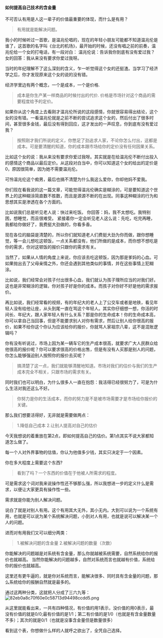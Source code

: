 #### 如何提高自己技术的含金量

不可否认有用是人这一辈子的价值最重要的体现，而什么是有用？
>有用就是能解决问题。

我小的时候听过一首歌，是温兆伦唱的，现在的年轻小朋友可能都不知道温兆伦是谁了，这首歌的名字叫《台北的机场》，最开始的时候，还没有唱之前的前奏，温兆伦给一个女的打电话，有一段对白：
温兆伦说：告诉我你到底有没有爱过我？
女的回答：我从来没有要求你爱过我呀。

当时的年纪理解不了这么深刻的含义，乍一听觉得这个女的还挺渣。当学习了经济学之后，你才发现原来这个女的说的没有错。

经济学里边有两个概念，一个是成本，一个是价格.

>成本是你生产某一样商品的时候付出的代价.
>价格是市场针对这个商品的需要程度给予的定价。

如果你从这个角度上去看刚才温兆伦所说的这段感情，你就很容易得出结论，这个女的没有错。一看温兆伦就是之前不断的尝试追求这个女的，然后付出了很多时间，甚至很多金钱，最后没有得到回应，这才发出的一声叹息，你到底有没有爱过我？

>按照刚才我们所说的定义，你憋足了劲追求人家，不论你怎么付出，这都是成本。可是要清醒的知道，你的成本跟市场给你的定价没有任何因果关系。

比如这个女的说：我从来没有要求你爱过我呀。其实就是在给温兆伦不断付出投入的感情这个商品以最后定价。从这段对白当中，你可以知道这个女的给出的定价是0，原因很简单，因为她不需要温兆伦。

可怜温兆伦这个痴男，最后也搞不清楚为什么我这么爱你，你却他妈不爱我。

你们现在看我说的这一篇文章，可能觉得温兆伦确实是糊涂的，可是要知道这个世界上的这种糊涂简直数不胜数，而且是源源不断的在出现。同事这种糊涂的行为和思想其实是渗透在各个方面的。

比如说我们总是听见老人说：快过来吃饭。
你回答：妈，我不太想吃。我特别困，想睡觉，而且很难受。
紧接着你一定会听见老人这么说：先吃，吃完再睡，我都给你做好了，我费挺大劲做的，你看多香。

现在各位的脑袋是清楚的，所以你们就知道老人们费挺大劲为你而做，跟你想睡觉，等一会儿想吃这顿饭，一点关系都没有，他们所做的是成本，而你想不想吃是你的需求，你对这顿饭的报价只跟你的需求有关。

当然了，如果从人情的角度上来说，你应该去吃这顿饭，因为那是爹妈的心血。可如果抛出去了父母亲情之外，你还会遇到其他类似的事情，并在这些事情上犯糊涂。

比如说，我们经常会对孩子付出很多心血，我们就认为孩子理所应当的对我们好。这也是非常糊涂的逻辑，你对孩子好是你的成本。而孩子对你好不好是他的需求报价。

再比如说，我们经常看的视频，有的年纪大的老人上了公交车或者是地铁，看见年轻人没有给他让座，从头到尾一直在骂这个年轻人。其实你仔细想一想，你活的时间长、年纪大，跟人家年轻人有什么关系？那是你的生命成本！你的生命成本高，你可以拿自己当回事，但是不能要求别人对你有需求，然后让别人给你很高的报价，如果不给你这个你认为应该给你的报价，你就骂人家祖宗八辈，这不是混账逻辑吗？

你有没有听说过，市场上因为某一辆车它的生产成本很高，就要求广大人民群众给他很高的报价呢？你可以要求很高的价格出售，但是有没有人买那是别人的问题，你怎么能够强迫别人按照你的报价去买呢？

>搞清楚了这一点，我们就能够清醒地知道。市场对我们的估价与我们的生产成本完全不相关，只跟市场的需求有关。

同时我们也可以明白，为什么很多人一直在抱怨：我活得已经很努力了，可是为什么生活对我还这么不好。
>你努力是你的生活成本，而你的努力是不是被市场需要才是市场给你报价的关键。

那么我们想要活得好，无非就是需要做两点：
>1.降低自己成本
>2.让别人提高对自己的估价

今天我想说的着重放在第2点，即如何提高自己的估价。第1点其实不说大家都知道怎么做了。

每一个人对外界事物的估值，你认为他值多少钱，其实只决定于一个因素。

你在多大程度上需要这个东西?

>看到了吗？一个东西的价值在于他被人所需求的程度。

可是需求这个词对我来说操作性还不够那么强，所以我想进一步的定义什么是需求，以便让大家更具有操作性一些。

需求就是你能为别人解决问题。

说白了就是对别人有用。这个有用其大无外，其小无内。大到可以说为一个系统有用，也就是可以说为某个系统解决问题，小到对人有用，也就是说可以解决某一个人的问题。

进而对有用我们又可以细分两类：
>1.被解决问题的含金量
>2.被解决问题的数量（次数）

你能解决的问题越是对系统有含金量，那么你就越被系统需要，自然系统给你的报价也就越高。
当然你能解决的问题越多，自然对系统而言也就越有价值，系统给你的报价也就越高。

这里还有更牛逼的，就是你对系统而言，能解决很多、同时具有含金量的问题，那么系统给你的报酬自然就是最多的。

通过这两种分类，这就把人分成了三六九等：
![82eb0a8c70f60e0c58713d94498ccdd5.png](en-resource://database/1089:0)

从这里就能看出来，一共有四种情况，有价值的用1表示，没价值的用0表示，最没有价值的就是0/0;最有价值的是1/1；第二有价值的是1/0（也就是有含金量数量不多）；其次的就是0/1（也就是没事含金量但是数量很多）

看到这个表，你想做什么样的人就呼之欲出了，全凭自己选择。
